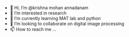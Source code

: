 - 👋 Hi, I’m @krishna mohan annadanam
- 👀 I’m interested in research 
- 🌱 I’m currently learning MAT lab and python
- 💞️ I’m looking to collaborate on digital image processing
- 📫 How to reach me ...

<!---
krishnamohanjntu/krishnamohanjntu is a ✨ special ✨ repository because its `README.md` (this file) appears on your GitHub profile.
You can click the Preview link to take a look at your changes.
--->
